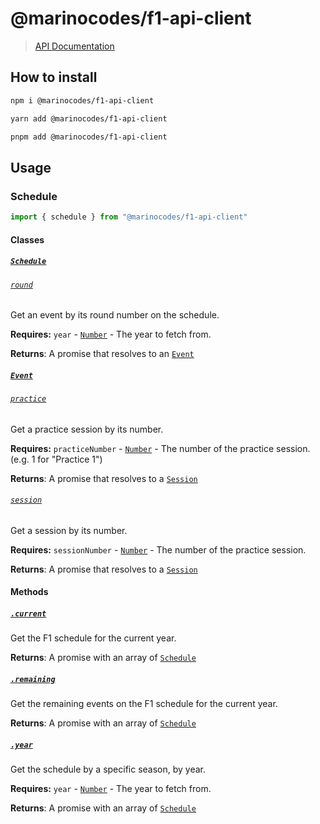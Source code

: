 # @marinocodes/f1-api-client
> [API Documentation](https://f1.marino.codes/docs)

## How to install
```sh
npm i @marinocodes/f1-api-client
```

```sh
yarn add @marinocodes/f1-api-client
```

```sh
pnpm add @marinocodes/f1-api-client
```

## Usage

### Schedule
```ts
import { schedule } from "@marinocodes/f1-api-client"
```

#### Classes

##### [`Schedule`](./src/structures/Schedule.ts)

###### [`round`](./src/structures/Schedule.ts#L27)

Get an event by its round number on the schedule.

**Requires:** `year` - [`Number`](https://developer.mozilla.org/en-US/docs/Web/JavaScript/Reference/Global_Objects/Number) - The year to fetch from.

**Returns**: A promise that resolves to an [`Event`](./src/structures/Event.ts)

##### [`Event`](./src/structures/Event.ts)

###### [`practice`](./src/structures/Event.ts#L135)

Get a practice session by its number.

**Requires:** `practiceNumber` - [`Number`](https://developer.mozilla.org/en-US/docs/Web/JavaScript/Reference/Global_Objects/Number) - The number of the practice session. (e.g. 1 for "Practice 1")

**Returns**: A promise that resolves to a [`Session`](./src/structures/Session.ts)

###### [`session`](./src/structures/Event.ts#L151)

Get a session by its number.

**Requires:** `sessionNumber` - [`Number`](https://developer.mozilla.org/en-US/docs/Web/JavaScript/Reference/Global_Objects/Number) - The number of the practice session.

**Returns**: A promise that resolves to a [`Session`](./src/structures/Session.ts)

#### Methods

##### [`.current`](./src/routes/schedule.ts#L14)
Get the F1 schedule for the current year.

**Returns**: A promise with an array of [`Schedule`](./src/structures/Schedule.ts)

##### [`.remaining`](./src/routes/schedule.ts#L28)
Get the remaining events on the F1 schedule for the current year.

**Returns**: A promise with an array of [`Schedule`](./src/structures/Schedule.ts)

##### [`.year`](./src/routes/schedule.ts#L43)
Get the schedule by a specific season, by year.

**Requires:** `year` - [`Number`](https://developer.mozilla.org/en-US/docs/Web/JavaScript/Reference/Global_Objects/Number) - The year to fetch from.

**Returns**: A promise with an array of [`Schedule`](./src/structures/Schedule.ts)
